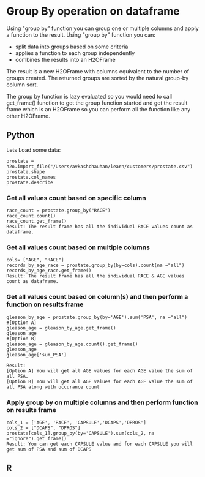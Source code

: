 # Group By operation on dataframe #

Using "group by" function you can group one or multiple columns and apply a function to the result. Using "group by" function you can:

 - split data into groups based on some criteria
 - applies a function to each group independently
 - combines the results into an H2OFrame
 
The result is a new H2OFrame with columns equivalent to the number of groups created. The returned groups are sorted by the natural group-by column sort.

The group by function is lazy evaluated so you would need to call get_frame() function to get the group function started and get the result frame which is an H2OFrame so you can perform all the function like any other H2OFrame.

## Python ##

Lets Load some data:
```
prostate = h2o.import_file("/Users/avkashchauhan/learn/customers/prostate.csv")
prostate.shape
prostate.col_names
prostate.describe
```

### Get all values count based on specific column  ##
```
race_count = prostate.group_by("RACE")
race_count.count()
race_count.get_frame()
Result: The result frame has all the individual RACE values count as dataframe.
```

### Get all values count based on multiple columns  ##
```
cols= ["AGE", "RACE"]
records_by_age_race = prostate.group_by(by=cols).count(na ="all")
records_by_age_race.get_frame()
Result: The result frame has all the individual RACE & AGE values count as dataframe.
```
### Get all values count based on column(s) and then perform a function on results frame  ##
```
gleason_by_age = prostate.group_by(by='AGE').sum('PSA', na ="all")
#[Option A]
gleason_age = gleason_by_age.get_frame()
gleason_age
#[Option B]
gleason_age = gleason_by_age.count().get_frame()
gleason_age
gleason_age['sum_PSA']

Result:
[Option A] You will get all AGE values for each AGE value the sum of all PSA.
[Option B] You will get all AGE values for each AGE value the sum of all PSA along with occurance count
```
### Apply group by on multiple columns and then perform function on results frame  ##
```
cols_1 = ['AGE', 'RACE', 'CAPSULE','DCAPS','DPROS']
cols_2 = ["DCAPS", "DPROS"]
prostate[cols_1].group_by(by='CAPSULE').sum(cols_2, na ="ignore").get_frame()
Result: You can get each CAPSULE value and for each CAPSULE you will get sum of PSA and sum of DCAPS
```

## R ##
